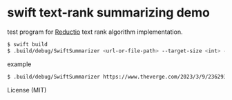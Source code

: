 # swift text-rank summarizing demo

test program for [Reductio](https://github.com/RayKitajima/Reductio) text rank algorithm implementation.

```bash
$ swift build
$ .build/debug/SwiftSummarizer <url-or-file-path> --target-size <int> --timeout <double>
``` 

example

```bash
$ .build/debug/SwiftSummarizer https://www.theverge.com/2023/3/9/23629372/twitter-tumblr-livejournal-social-network --target-size 3096 --timeout 5
```

License (MIT)
